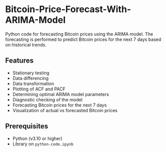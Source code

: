 # Bitcoin-Price-Forecast-With-ARIMA-Model
Python code for forecasting Bitcoin prices using the ARIMA model. The forecasting is performed to predict Bitcoin prices for the next 7 days based on historical trends.

## Features

- Stationary testing
- Data differencing
- Data transformation
- Plotting of ACF and PACF
- Determining optimal ARIMA model parameters
- Diagnostic checking of the model
- Forecasting Bitcoin prices for the next 7 days
- Visualization of actual vs forecasted Bitcoin prices

## Prerequisites

- Python (v3.10 or higher)
- Library on `python-code.ipynb`
